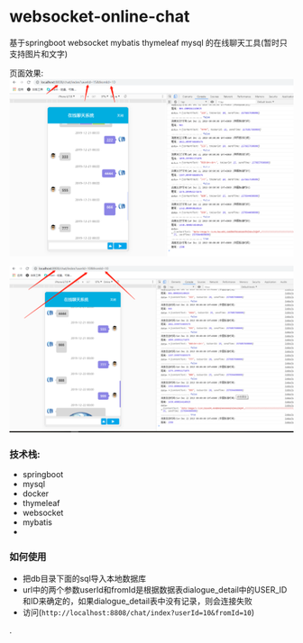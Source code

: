 # websocket-online-chat
基于springboot websocket mybatis thymeleaf mysql 的在线聊天工具(暂时只支持图片和文字)

页面效果:
![userId=15](assets/README-fbad9ea5.png)

![useId=10](assets/README-0abba062.png)

### 技术栈:
* springboot
* mysql
* docker
* thymeleaf
* websocket
* mybatis
*

### 如何使用
* 把db目录下面的sql导入本地数据库
* url中的两个参数userId和fromId是根据数据表dialogue_detail中的USER_ID和ID来确定的，如果dialogue_detail表中没有记录，则会连接失败
* 访问(`http://localhost:8808/chat/index?userId=10&fromId=10`)














.
